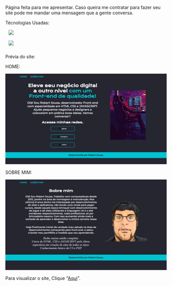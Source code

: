 Página feita para me apresentar. Caso queira me contratar para fazer seu site pode me mandar uma mensagem que a gente conversa.

Técnologias Usadas: 
<div>
  <p><a href="https://developer.mozilla.org/en-US/docs/Web/HTML/">
    <img src="https://img.shields.io/badge/HTML-brightgreen?style=plastic&labelColor=green&color=%23ffffff" hspace="10">
  </a>
  </p>
<p>
  <a href="https://developer.mozilla.org/en-US/docs/Web/CSS/">
<img src="https://img.shields.io/badge/CSS-DeepSkyBlue?style=plastic&labelColor=%2300BFFF&color=%23ffff" hspace="10">
  </a>
</p>
</div>

<h3></h3>Prévia do site:</h3>

<p></p>

<p>HOME:</p>
<img src="https://github.com/Robert-S-C/sobremim/blob/main/previa/inicio.png" alt="HOME" width="650" alt="520">
<p>SOBRE MIM:</p>
<img src="https://github.com/Robert-S-C/sobremim/blob/main/previa/about.png" alt="SOBRE MIM" width="650" alt="520">

Para visualizar o site, Clique "[Aqui](https://sobremim-hazel.vercel.app/ "Sobre Mim")".
